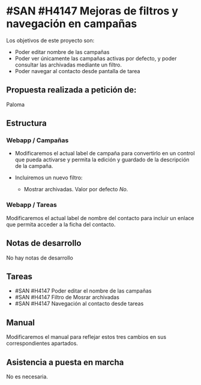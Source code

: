 # #SAN #H4147 Mejoras de filtros y navegación en campañas

Los objetivos de este proyecto son:
+ Poder editar nombre de las campañas
+ Poder ver únicamente las campañas activas por defecto, y poder consultar las archivadas mediante un filtro.
+ Poder navegar al contacto desde pantalla de tarea

## Propuesta realizada a petición de:
Paloma

## Estructura

### Webapp / Campañas
+ Modificaremos el actual label de campaña para convertirlo en un control que pueda activarse y permita la edición y guardado de la descripción de la campaña.

+ Incluiremos un nuevo filtro:
    + Mostrar archivadas. Valor por defecto _No_.

### Webapp / Tareas
Modificaremos el actual label de nombre del contacto para incluir un enlace que permita acceder a la ficha del contacto.

## Notas de desarrollo
No hay notas de desarrollo



## Tareas
* #SAN #H4147 Poder editar el nombre de las campañas
* #SAN #H4147 Filtro de Mosrar archivadas
* #SAN #H4147 Navegación al contacto desde tareas


## Manual
Modificaremos el manual para reflejar estos tres cambios en sus correspondientes apartados.

## Asistencia a puesta en marcha
No es necesaria.

